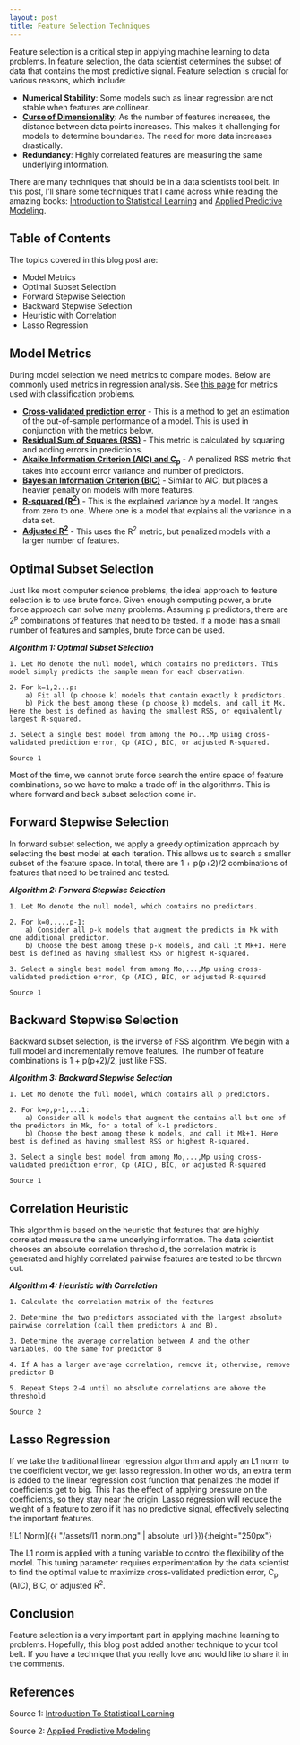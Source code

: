 ```yaml
---
layout: post
title: Feature Selection Techniques
---
```


Feature selection is a critical step in applying machine learning to data problems. In feature selection, the data scientist determines the subset of data that contains the most predictive signal. Feature selection is crucial for various reasons, which include:
- **Numerical Stability**: Some models such as linear regression are not stable when features are collinear.
- [**Curse of Dimensionality**](https://en.wikipedia.org/wiki/Curse_of_dimensionality): As the number of features increases, the distance between data points increases. This makes it challenging for models to determine boundaries. The need for more data increases drastically.
- **Redundancy**: Highly correlated features are measuring the same underlying information.

There are many techniques that should be in a data scientists tool belt. In this post, I’ll share some techniques that I came across while reading the amazing books: [Introduction to Statistical Learning](http://www-bcf.usc.edu/~gareth/ISL/) and [Applied Predictive Modeling](http://appliedpredictivemodeling.com/toc/).

## Table of Contents

The topics covered in this blog post are:
- Model Metrics
- Optimal Subset Selection
- Forward Stepwise Selection
- Backward Stepwise Selection
- Heuristic with Correlation
- Lasso Regression

## Model Metrics
During model selection we need metrics to compare modes. Below are commonly used metrics in regression analysis. See [this page](https://en.wikipedia.org/wiki/Evaluation_of_binary_classifiers) for metrics used with classification problems.

- [**Cross-validated prediction error**](https://en.wikipedia.org/wiki/Cross-validation_(statistics)) - This is a method to get an estimation of the out-of-sample performance of a model. This is used in conjunction with the metrics below.
- [**Residual Sum of Squares (RSS)**](https://en.wikipedia.org/wiki/Residual_sum_of_squares) - This metric is calculated by squaring and adding errors in predictions.
- [**Akaike Information Criterion (AIC) and C<sub>p</sub>**](https://en.wikipedia.org/wiki/Akaike_information_criterion) - A penalized RSS metric that takes into account error variance and number of predictors.
- [**Bayesian Information Criterion (BIC)**](https://en.wikipedia.org/wiki/Bayesian_information_criterion) - Similar to AIC, but places a heavier penalty on models with more features.
- [**R-squared (R<sup>2</sup>)**](https://en.wikipedia.org/wiki/Coefficient_of_determination) - This is the explained variance by a model. It ranges from zero to one. Where one is a model that explains all the variance in a data set.
- [**Adjusted R<sup>2</sup>**](https://en.wikipedia.org/wiki/Coefficient_of_determination) - This uses the R<sup>2</sup> metric, but penalized models with a larger number of features.

## Optimal Subset Selection

Just like most computer science problems, the ideal approach to feature selection is to use brute force. Given enough computing power, a brute force approach can solve many problems. Assuming p predictors, there are 2<sup>p</sup> combinations of features that need to be tested. If a model has a small number of features and samples, brute force can be used.

***Algorithm 1: Optimal Subset Selection***

	1. Let Mo denote the null model, which contains no predictors. This model simply predicts the sample mean for each observation.

	2. For k=1,2...p:
		a) Fit all (p choose k) models that contain exactly k predictors.
		b) Pick the best among these (p choose k) models, and call it Mk. Here the best is defined as having the smallest RSS, or equivalently largest R-squared.

	3. Select a single best model from among the Mo...Mp using cross-validated prediction error, Cp (AIC), BIC, or adjusted R-squared.

	Source 1

Most of the time, we cannot brute force search the entire space of feature combinations, so we have to make a trade off in the algorithms. This is where forward and back subset selection come in.

## Forward Stepwise Selection
In forward subset selection, we apply a greedy optimization approach by selecting the best model at each iteration. This allows us to search a smaller subset of the feature space. In total, there are 1 + p(p+2)/2 combinations of features that need to be trained and tested.

***Algorithm 2: Forward Stepwise Selection***

	1. Let Mo denote the null model, which contains no predictors.

	2. For k=0,...,p-1:
		a) Consider all p-k models that augment the predicts in Mk with one additional predictor.
		b) Choose the best among these p-k models, and call it Mk+1. Here best is defined as having smallest RSS or highest R-squared.

	3. Select a single best model from among Mo,...,Mp using cross-validated prediction error, Cp (AIC), BIC, or adjusted R-squared

	Source 1

## Backward Stepwise Selection
Backward subset selection, is the inverse of FSS algorithm. We begin with a full model and incrementally remove features.
The number of feature combinations is 1 + p(p+2)/2, just like FSS.

***Algorithm 3: Backward Stepwise Selection***

	1. Let Mo denote the full model, which contains all p predictors.

	2. For k=p,p-1,...1:
		a) Consider all k models that augment the contains all but one of the predictors in Mk, for a total of k-1 predictors.
		b) Choose the best among these k models, and call it Mk+1. Here best is defined as having smallest RSS or highest R-squared.

	3. Select a single best model from among Mo,...,Mp using cross-validated prediction error, Cp (AIC), BIC, or adjusted R-squared

	Source 1

## Correlation Heuristic
This algorithm is based on the heuristic that features that are highly correlated measure the same underlying information. The data scientist chooses an absolute correlation threshold, the correlation matrix is generated and highly correlated pairwise features are tested to be thrown out.

***Algorithm 4: Heuristic with Correlation***

	1. Calculate the correlation matrix of the features

	2. Determine the two predictors associated with the largest absolute pairwise correlation (call them predictors A and B).

	3. Determine the average correlation between A and the other variables, do the same for predictor B

	4. If A has a larger average correlation, remove it; otherwise, remove predictor B

	5. Repeat Steps 2-4 until no absolute correlations are above the threshold

	Source 2

## Lasso Regression
If we take the traditional linear regression algorithm and apply an L1 norm to the coefficient vector, we get lasso regression. In other words, an extra term is added to the linear regression cost function that penalizes the model if coefficients get to big. This has the effect of applying pressure on the coefficients, so they stay near the origin. Lasso regression will reduce the weight of a feature to zero if it has no predictive signal, effectively selecting the important features.

![L1 Norm]({{ "/assets/l1_norm.png" | absolute_url }}){:height="250px"}

The L1 norm is applied with a tuning variable to control the flexibility of the model. This tuning parameter requires experimentation by the data scientist to find the optimal value to maximize cross-validated prediction error, C<sub>p</sub> (AIC), BIC, or adjusted R<sup>2</sup>.


## Conclusion
Feature selection is a very important part in applying machine learning to problems. Hopefully, this blog post added another technique to your tool belt. If you have a technique that you really love and would like to share it in the comments.

## References
Source 1: [Introduction To Statistical Learning](http://www-bcf.usc.edu/~gareth/ISL/)

Source 2: [Applied Predictive Modeling](http://appliedpredictivemodeling.com/toc/)
